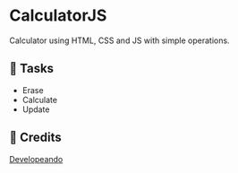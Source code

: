 # CalculatorJS

Calculator using HTML, CSS and JS with simple operations.

## 📑 Tasks
* Erase
* Calculate
* Update

## 👤 Credits
[Developeando](https://www.youtube.com/watch?v=0GC-jvB8yNs&ab_channel=Developeando)